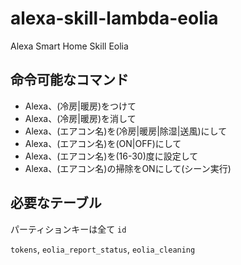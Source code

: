 # alexa-skill-lambda-eolia

Alexa Smart Home Skill Eolia

## 命令可能なコマンド
* Alexa、(冷房|暖房)をつけて
* Alexa、(冷房|暖房)を消して
* Alexa、(エアコン名)を(冷房|暖房|除湿|送風)にして
* Alexa、(エアコン名)を(ON|OFF)にして  
* Alexa、(エアコン名)を(16-30)度に設定して
* Alexa、(エアコン名)の掃除をONにして(シーン実行)

## 必要なテーブル
パーティションキーは全て `id`

`tokens`, `eolia_report_status`, `eolia_cleaning`
